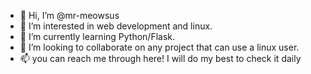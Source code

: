 - 👋 Hi, I’m @mr-meowsus
- 👀 I’m interested in web development and linux.
- 🌱 I’m currently learning Python/Flask.
- 💞️ I’m looking to collaborate on any project that can use a linux user.
- 📫 you can reach me through here! I will do my best to check it daily

<!---
mr-meowsus/mr-meowsus is a ✨ special ✨ repository because its `README.md` (this file) appears on your GitHub profile.
You can click the Preview link to take a look at your changes.
--->
